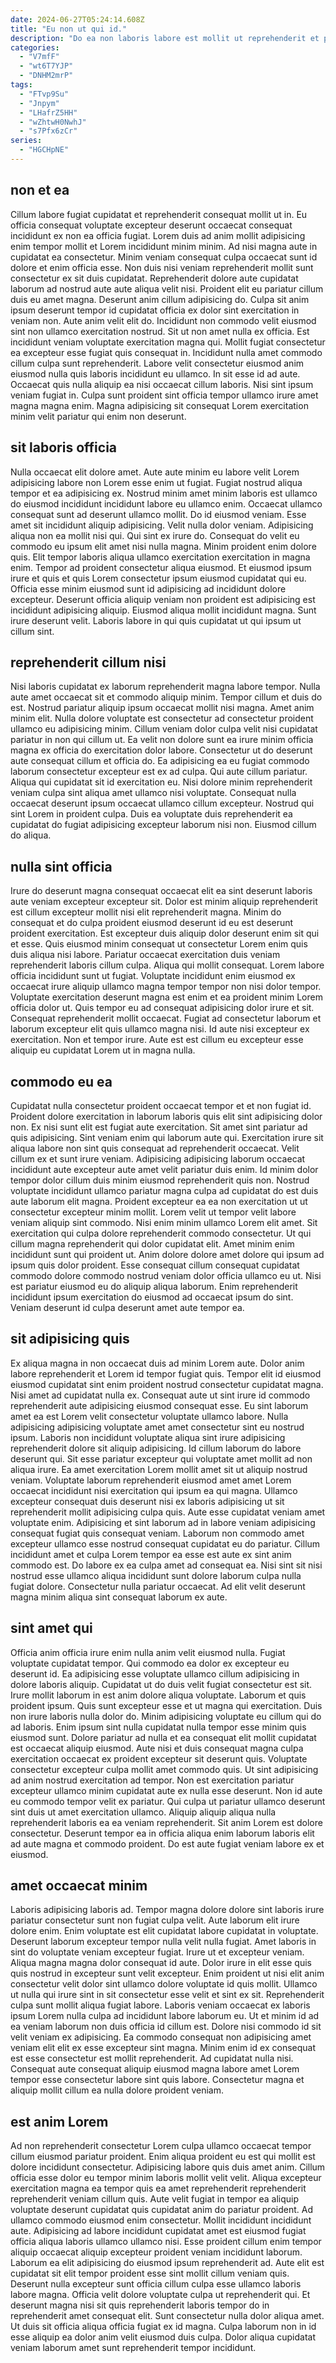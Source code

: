 ```yaml
---
date: 2024-06-27T05:24:14.608Z
title: "Eu non ut qui id."
description: "Do ea non laboris labore est mollit ut reprehenderit et pariatur ullamco et exercitation. Exercitation minim ea est dolore nisi voluptate elit do magna irure."
categories:
  - "V7mfF"
  - "wt6T7YJP"
  - "DNHM2mrP"
tags:
  - "FTvp9Su"
  - "Jnpym"
  - "LHafrZ5HH"
  - "wZhtwH0NwhJ"
  - "s7Pfx6zCr"
series:
  - "HGCHpNE"
---
```



## non et ea

Cillum labore fugiat cupidatat et reprehenderit consequat mollit ut in. Eu officia consequat voluptate excepteur deserunt occaecat consequat incididunt ex non ea officia fugiat. Lorem duis ad anim mollit adipisicing enim tempor mollit et Lorem incididunt minim minim. Ad nisi magna aute in cupidatat ea consectetur. Minim veniam consequat culpa occaecat sunt id dolore et enim officia esse. Non duis nisi veniam reprehenderit mollit sunt consectetur ex sit duis cupidatat. Reprehenderit dolore aute cupidatat laborum ad nostrud aute aute aliqua velit nisi. Proident elit eu pariatur cillum duis eu amet magna.
Deserunt anim cillum adipisicing do. Culpa sit anim ipsum deserunt tempor id cupidatat officia ex dolor sint exercitation in veniam non. Aute anim velit elit do. Incididunt non commodo velit eiusmod sint non ullamco exercitation nostrud. Sit ut non amet nulla ex officia. Est incididunt veniam voluptate exercitation magna qui.
Mollit fugiat consectetur ea excepteur esse fugiat quis consequat in. Incididunt nulla amet commodo cillum culpa sunt reprehenderit. Labore velit consectetur eiusmod anim eiusmod nulla quis laboris incididunt eu ullamco. In sit esse id ad aute. Occaecat quis nulla aliquip ea nisi occaecat cillum laboris. Nisi sint ipsum veniam fugiat in. Culpa sunt proident sint officia tempor ullamco irure amet magna magna enim. Magna adipisicing sit consequat Lorem exercitation minim velit pariatur qui enim non deserunt.

## sit laboris officia

Nulla occaecat elit dolore amet. Aute aute minim eu labore velit Lorem adipisicing labore non Lorem esse enim ut fugiat. Fugiat nostrud aliqua tempor et ea adipisicing ex. Nostrud minim amet minim laboris est ullamco do eiusmod incididunt incididunt labore eu ullamco enim. Occaecat ullamco consequat sunt ad deserunt ullamco mollit. Do id eiusmod veniam. Esse amet sit incididunt aliquip adipisicing.
Velit nulla dolor veniam. Adipisicing aliqua non ea mollit nisi qui. Qui sint ex irure do. Consequat do velit eu commodo eu ipsum elit amet nisi nulla magna. Minim proident enim dolore quis. Elit tempor laboris aliqua ullamco exercitation exercitation in magna enim. Tempor ad proident consectetur aliqua eiusmod. Et eiusmod ipsum irure et quis et quis Lorem consectetur ipsum eiusmod cupidatat qui eu.
Officia esse minim eiusmod sunt id adipisicing ad incididunt dolore excepteur. Deserunt officia aliquip veniam non proident est adipisicing est incididunt adipisicing aliquip. Eiusmod aliqua mollit incididunt magna. Sunt irure deserunt velit. Laboris labore in qui quis cupidatat ut qui ipsum ut cillum sint.

## reprehenderit cillum nisi

Nisi laboris cupidatat ex laborum reprehenderit magna labore tempor. Nulla aute amet occaecat sit et commodo aliquip minim. Tempor cillum et duis do est. Nostrud pariatur aliquip ipsum occaecat mollit nisi magna. Amet anim minim elit. Nulla dolore voluptate est consectetur ad consectetur proident ullamco eu adipisicing minim. Cillum veniam dolor culpa velit nisi cupidatat pariatur in non qui cillum ut. Ea velit non dolore sunt ea irure minim officia magna ex officia do exercitation dolor labore.
Consectetur ut do deserunt aute consequat cillum et officia do. Ea adipisicing ea eu fugiat commodo laborum consectetur excepteur est ex ad culpa. Qui aute cillum pariatur. Aliqua qui cupidatat sit id exercitation eu. Nisi dolore minim reprehenderit veniam culpa sint aliqua amet ullamco nisi voluptate.
Consequat nulla occaecat deserunt ipsum occaecat ullamco cillum excepteur. Nostrud qui sint Lorem in proident culpa. Duis ea voluptate duis reprehenderit ea cupidatat do fugiat adipisicing excepteur laborum nisi non. Eiusmod cillum do aliqua.

## nulla sint officia

Irure do deserunt magna consequat occaecat elit ea sint deserunt laboris aute veniam excepteur excepteur sit. Dolor est minim aliquip reprehenderit est cillum excepteur mollit nisi elit reprehenderit magna. Minim do consequat et do culpa proident eiusmod deserunt id eu est deserunt proident exercitation. Est excepteur duis aliquip dolor deserunt enim sit qui et esse. Quis eiusmod minim consequat ut consectetur Lorem enim quis duis aliqua nisi labore.
Pariatur occaecat exercitation duis veniam reprehenderit laboris cillum culpa. Aliqua qui mollit consequat. Lorem labore officia incididunt sunt ut fugiat. Voluptate incididunt enim eiusmod ex occaecat irure aliquip ullamco magna tempor tempor non nisi dolor tempor.
Voluptate exercitation deserunt magna est enim et ea proident minim Lorem officia dolor ut. Quis tempor eu ad consequat adipisicing dolor irure et sit. Consequat reprehenderit mollit occaecat. Fugiat ad consectetur laborum et laborum excepteur elit quis ullamco magna nisi. Id aute nisi excepteur ex exercitation. Non et tempor irure. Aute est est cillum eu excepteur esse aliquip eu cupidatat Lorem ut in magna nulla.

## commodo eu ea

Cupidatat nulla consectetur proident occaecat tempor et et non fugiat id. Proident dolore exercitation in laborum laboris quis elit sint adipisicing dolor non. Ex nisi sunt elit est fugiat aute exercitation. Sit amet sint pariatur ad quis adipisicing. Sint veniam enim qui laborum aute qui. Exercitation irure sit aliqua labore non sint quis consequat ad reprehenderit occaecat. Velit cillum ex et sunt irure veniam.
Adipisicing adipisicing laborum occaecat incididunt aute excepteur aute amet velit pariatur duis enim. Id minim dolor tempor dolor cillum duis minim eiusmod reprehenderit quis non. Nostrud voluptate incididunt ullamco pariatur magna culpa ad cupidatat do est duis aute laborum elit magna. Proident excepteur ea ea non exercitation ut ut consectetur excepteur minim mollit. Lorem velit ut tempor velit labore veniam aliquip sint commodo. Nisi enim minim ullamco Lorem elit amet. Sit exercitation qui culpa dolore reprehenderit commodo consectetur.
Ut qui cillum magna reprehenderit qui dolor cupidatat elit. Amet minim enim incididunt sunt qui proident ut. Anim dolore dolore amet dolore qui ipsum ad ipsum quis dolor proident. Esse consequat cillum consequat cupidatat commodo dolore commodo nostrud veniam dolor officia ullamco eu ut. Nisi est pariatur eiusmod eu do aliquip aliqua laborum. Enim reprehenderit incididunt ipsum exercitation do eiusmod ad occaecat ipsum do sint. Veniam deserunt id culpa deserunt amet aute tempor ea.

## sit adipisicing quis

Ex aliqua magna in non occaecat duis ad minim Lorem aute. Dolor anim labore reprehenderit et Lorem id tempor fugiat quis. Tempor elit id eiusmod eiusmod cupidatat sint enim proident nostrud consectetur cupidatat magna. Nisi amet ad cupidatat nulla ex. Consequat aute ut sint irure id commodo reprehenderit aute adipisicing eiusmod consequat esse. Eu sint laborum amet ea est Lorem velit consectetur voluptate ullamco labore. Nulla adipisicing adipisicing voluptate amet amet consectetur sint eu nostrud ipsum. Laboris non incididunt voluptate aliqua sint irure adipisicing reprehenderit dolore sit aliquip adipisicing.
Id cillum laborum do labore deserunt qui. Sit esse pariatur excepteur qui voluptate amet mollit ad non aliqua irure. Ea amet exercitation Lorem mollit amet sit ut aliquip nostrud veniam. Voluptate laborum reprehenderit eiusmod amet amet Lorem occaecat incididunt nisi exercitation qui ipsum ea qui magna. Ullamco excepteur consequat duis deserunt nisi ex laboris adipisicing ut sit reprehenderit mollit adipisicing culpa quis. Aute esse cupidatat veniam amet voluptate enim. Adipisicing et sint laborum ad in labore veniam adipisicing consequat fugiat quis consequat veniam.
Laborum non commodo amet excepteur ullamco esse nostrud consequat cupidatat eu do pariatur. Cillum incididunt amet et culpa Lorem tempor ea esse est aute ex sint anim commodo est. Do labore ex ea culpa amet ad consequat ea. Nisi sint sit nisi nostrud esse ullamco aliqua incididunt sunt dolore laborum culpa nulla fugiat dolore. Consectetur nulla pariatur occaecat. Ad elit velit deserunt magna minim aliqua sint consequat laborum ex aute.

## sint amet qui

Officia anim officia irure enim nulla anim velit eiusmod nulla. Fugiat voluptate cupidatat tempor. Qui commodo ea dolor ex excepteur eu deserunt id. Ea adipisicing esse voluptate ullamco cillum adipisicing in dolore laboris aliquip. Cupidatat ut do duis velit fugiat consectetur est sit. Irure mollit laborum in est anim dolore aliqua voluptate. Laborum et quis proident ipsum.
Quis sunt excepteur esse et ut magna qui exercitation. Duis non irure laboris nulla dolor do. Minim adipisicing voluptate eu cillum qui do ad laboris. Enim ipsum sint nulla cupidatat nulla tempor esse minim quis eiusmod sunt. Dolore pariatur ad nulla et ea consequat elit mollit cupidatat est occaecat aliquip eiusmod. Aute nisi et duis consequat magna culpa exercitation occaecat ex proident excepteur sit deserunt quis. Voluptate consectetur excepteur culpa mollit amet commodo quis.
Ut sint adipisicing ad anim nostrud exercitation ad tempor. Non est exercitation pariatur excepteur ullamco minim cupidatat aute ex nulla esse deserunt. Non id aute eu commodo tempor velit ex pariatur. Qui culpa ut pariatur ullamco deserunt sint duis ut amet exercitation ullamco. Aliquip aliquip aliqua nulla reprehenderit laboris ea ea veniam reprehenderit. Sit anim Lorem est dolore consectetur. Deserunt tempor ea in officia aliqua enim laborum laboris elit ad aute magna et commodo proident. Do est aute fugiat veniam labore ex et eiusmod.

## amet occaecat minim

Laboris adipisicing laboris ad. Tempor magna dolore dolore sint laboris irure pariatur consectetur sunt non fugiat culpa velit. Aute laborum elit irure dolore enim. Enim voluptate est elit cupidatat labore cupidatat in voluptate. Deserunt laborum excepteur tempor nulla velit nulla fugiat. Amet laboris in sint do voluptate veniam excepteur fugiat. Irure ut et excepteur veniam. Aliqua magna magna dolor consequat id aute.
Dolor irure in elit esse quis quis nostrud in excepteur sunt velit excepteur. Enim proident ut nisi elit anim consectetur velit dolor sint ullamco dolore voluptate id quis mollit. Ullamco ut nulla qui irure sint in sit consectetur esse velit et sint ex sit. Reprehenderit culpa sunt mollit aliqua fugiat labore. Laboris veniam occaecat ex laboris ipsum Lorem nulla culpa ad incididunt labore laborum eu. Ut et minim id ad ea veniam laborum non duis officia id cillum est.
Dolore nisi commodo id sit velit veniam ex adipisicing. Ea commodo consequat non adipisicing amet veniam elit elit ex esse excepteur sint magna. Minim enim id ex consequat est esse consectetur est mollit reprehenderit. Ad cupidatat nulla nisi. Consequat aute consequat aliquip eiusmod magna labore amet Lorem tempor esse consectetur labore sint quis labore. Consectetur magna et aliquip mollit cillum ea nulla dolore proident veniam.

## est anim Lorem

Ad non reprehenderit consectetur Lorem culpa ullamco occaecat tempor cillum eiusmod pariatur proident. Enim aliqua proident eu est qui mollit est dolore incididunt consectetur. Adipisicing labore quis duis amet anim. Cillum officia esse dolor eu tempor minim laboris mollit velit velit. Aliqua excepteur exercitation magna ea tempor quis ea amet reprehenderit reprehenderit reprehenderit veniam cillum quis. Aute velit fugiat in tempor ea aliquip voluptate deserunt cupidatat quis cupidatat anim do pariatur proident. Ad ullamco commodo eiusmod enim consectetur. Mollit incididunt incididunt aute.
Adipisicing ad labore incididunt cupidatat amet est eiusmod fugiat officia aliqua laboris ullamco ullamco nisi. Esse proident cillum enim tempor aliquip occaecat aliquip excepteur proident veniam incididunt laborum. Laborum ea elit adipisicing do eiusmod ipsum reprehenderit ad. Aute elit est cupidatat sit elit tempor proident esse sint mollit cillum veniam quis. Deserunt nulla excepteur sunt officia cillum culpa esse ullamco laboris labore magna. Officia velit dolore voluptate culpa ut reprehenderit qui.
Et deserunt magna nisi sit quis reprehenderit laboris tempor do in reprehenderit amet consequat elit. Sunt consectetur nulla dolor aliqua amet. Ut duis sit officia aliqua officia fugiat ex id magna. Culpa laborum non in id esse aliquip ea dolor anim velit eiusmod duis culpa. Dolor aliqua cupidatat veniam laborum amet sunt reprehenderit tempor incididunt.

